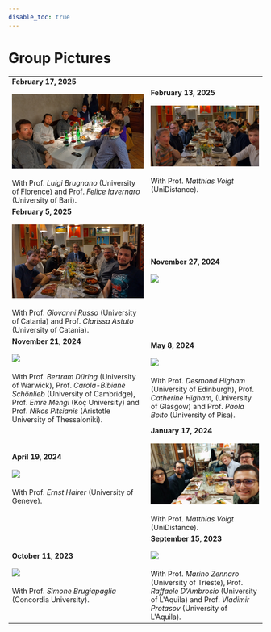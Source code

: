 ```yaml
---
disable_toc: true
---
```


# Group Pictures
|||
|-|-|
**February 17, 2025** <br><br> <img src="/img/BrugnanoIavernaro.jpg" width="550"> <br><br> With Prof. *Luigi Brugnano* (University of Florence) and Prof. *Felice Iavernaro* (University of Bari).|**February 13, 2025** <br><br> <img src="/img/Matthias2.jpg" width="550"> <br><br> With Prof. *Matthias Voigt* (UniDistance).|
**February 5, 2025** <br><br> <img src="/img/Russo.jpg" width="550"> <br><br> With Prof. *Giovanni Russo* (University of Catania) and Prof. *Clarissa Astuto* (University of Catania).| **November 27, 2024** <br><br> <img src="/img/Pizza.jpg" width="550">|
**November 21, 2024** <br><br> <img src="/img/CarolaEmreNikos.jpg" width="550"> <br><br> With Prof. *Bertram Düring* (University of Warwick), Prof. *Carola-Bibiane Schönlieb* (University of Cambridge), Prof. *Emre Mengi* (Koç University) and Prof. *Nikos Pitsianis* (Aristotle University of Thessaloniki). | **May 8, 2024** <br><br> <img src="/img/DesCath.jpg" width="550"> <br><br> With Prof. *Desmond Higham* (University of Edinburgh), Prof. *Catherine Higham*, (University of Glasgow) and Prof. *Paola Boito* (University of Pisa).|
**April 19, 2024** <br><br> <img src="/img/Ernst.jpg" width="550"> <br><br> With Prof. *Ernst Hairer* (University of Geneve). | **January 17, 2024** <br><br> <img src="/img/Matthias.jpg" width="550"> <br><br> With Prof. *Matthias Voigt* (UniDistance).|
**October 11, 2023** <br><br> <img src="/img/Simone.jpg" width="550"> <br><br> With Prof. *Simone Brugiapaglia* (Concordia University). | **September 15, 2023** <br><br> <img src="/img/Marino.jpg" width="550"> <br><br> With Prof. *Marino Zennaro* (University of Trieste), Prof. *Raffaele D'Ambrosio* (University of L'Aquila) and Prof. *Vladimir Protasov* (University of L'Aquila).|